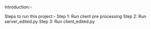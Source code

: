 
Introduction:-

Steps to run this project:-
Step 1: Run client pre processing
Step 2: Run server_edited.py
Step 3: Run client_edited.py

